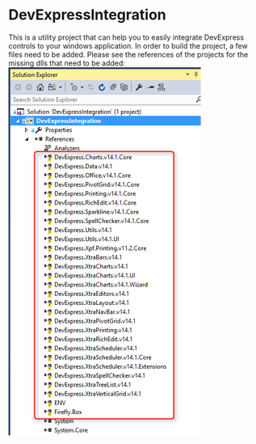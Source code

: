 # DevExpressIntegration
This is a utility project that can help you to easily integrate DevExpress controls to your windows application.
In order to build the project, a few files need to be added. Please see the references of the projects for the missing dlls that need to be added:
![Solution Explorer](2017-08-08_15h50_09.png)
